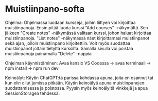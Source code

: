 # Muistiinpano-softa

Ohjelma:
Ohjelmassa luodaan kursseja, joihin liittyen voi kirjoittaa muistiinpanoja. Ensin pitää luoda kurssi "Add courses" -näkymältä. Sen jälkeen "Create notes" -näkymässä valitaan kurssi, johon haluat kirjoittaa muistiinpanoja. "List notes" -näkymässä näet kirjoittamasi muistiinpanot sekä ajan, jolloin muistiinpano kirjoitettiin. Voit myös suodattaa muistiinpanot joltain tietyltä kurssilta. Samalla sivulla voi poistaa muistiinpanoja painamalla "Delete" -nappia.

Ohjelman käynnistäminen:
Avaa kansio VS Codessa -> avaa terminaali -> npm install -> npm run dev

Keinoälyt:
Käytin ChatGPT:tä parissa kohdassa apuna, joita en osannut tai kun olin ollut jumissa pitkään. Käytin keinoälyä apuna muistiinpanojen suodattamisessa ja poistossa. Pyysin myös keinoälyltä vinkkejä ja apua SessionStoragea tehdessä.
